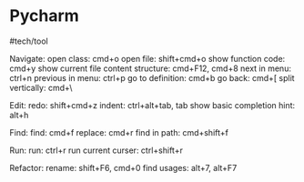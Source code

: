 # Pycharm
#tech/tool

Navigate:
open class: cmd+o
open file: shift+cmd+o
show function code: cmd+y
show current file content structure: cmd+F12, cmd+8
next in menu: ctrl+n
previous in menu: ctrl+p
go to definition: cmd+b
go back: cmd+[
split vertically: cmd+\

Edit:
redo: shift+cmd+z
indent: ctrl+alt+tab, tab
show basic completion hint: alt+h

Find:
find: cmd+f
replace: cmd+r
find in path: cmd+shift+f

Run:
run: ctrl+r
run current curser: ctrl+shift+r

Refactor:
rename: shift+F6, cmd+0
find usages: alt+7, alt+F7